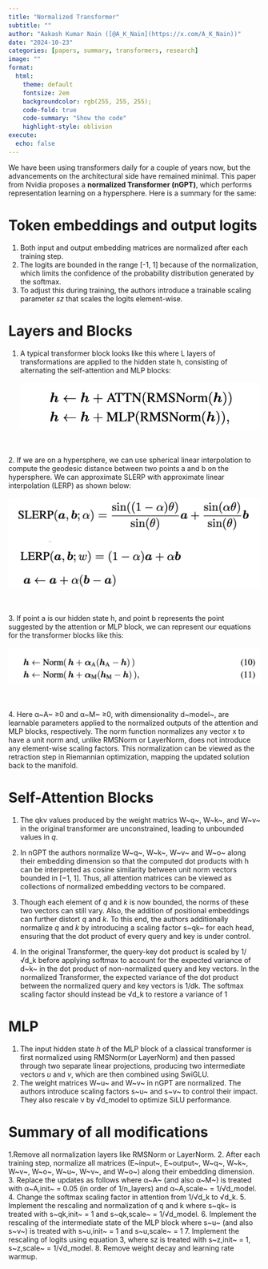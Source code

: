 ```yaml
---
title: "Normalized Transformer"
subtitle: ""
author: "Aakash Kumar Nain ([@A_K_Nain](https://x.com/A_K_Nain))"
date: "2024-10-23"
categories: [papers, summary, transformers, research]
image: ""
format:
  html:
    theme: default
    fontsize: 2em
    backgroundcolor: rgb(255, 255, 255);
    code-fold: true
    code-summary: "Show the code"
    highlight-style: oblivion
execute: 
  echo: false
---
```


We have been using transformers daily for a couple of years now, but the advancements on the architectural side have remained minimal. This paper from Nvidia proposes a **normalized Transformer (nGPT)**, which performs representation learning on a hypersphere. Here is a summary for the same:


# Token embeddings and output logits

1. Both input and output embedding matrices are normalized after each training step.
2. The logits are bounded in the range [-1, 1] because of the normalization, which limits the confidence of the probability distribution generated by the softmax.
3. To adjust this during training, the authors introduce a trainable scaling parameter *sz* that scales the logits element-wise.



# Layers and Blocks

1. A typical transformer block looks like this where L layers of transformations are applied to the hidden state h, consisting of alternating the self-attention and MLP blocks:<br><br>
![Typical Transformer Block](paper_screenshots/nGPT/1.png)

<br><br>
2. If we are on a hypersphere, we can use spherical linear interpolation to compute the geodesic distance between two points a and b on the hypersphere. We can approximate SLERP with approximate linear interpolation (LERP) as shown below: <br><br>
![SLERP and LERP](paper_screenshots/nGPT/2.png)

<br><br>
3. If point a is our hidden state h, and point b represents the point suggested by the attention or MLP block, we can represent our equations for the transformer blocks like this: <br><br>
![Representing hidden state and attention or MLP outputs on hypersphere](paper_screenshots/nGPT/3.png)

<br><br>
4. Here α~A~ ≥0 and α~M~ ≥0, with dimensionality d~model~, are learnable parameters applied to the normalized outputs of the attention and MLP blocks, respectively. The norm function normalizes any vector x to have a unit norm and, unlike RMSNorm or LayerNorm, does not introduce any element-wise scaling factors. This normalization can be viewed as the retraction step in Riemannian optimization, mapping the updated solution back to the manifold.


# Self-Attention Blocks
1. The qkv values produced by the weight matrics W~q~, W~k~, and W~v~ in the original transformer are unconstrained, leading to unbounded values in *q*.

2. In nGPT the authors normalize W~q~, W~k~, W~v~ and W~o~ along their embedding dimension so that the computed dot products with h can be interpreted as cosine similarity between unit norm vectors bounded in [−1, 1]. Thus, all attention matrices can be viewed as collections of normalized embedding vectors to be compared.

3. Though each element of *q* and *k* is now bounded, the norms of these two vectors can still vary. Also, the addition of positional embeddings can further distort *q* and *k*. To this end, the authors additionally normalize *q* and *k* by introducing a scaling factor s~qk~ for each head, ensuring that the dot product of every query and key is under control.

4. In the original Transformer, the query-key dot product is scaled by 1/√d_k before applying softmax to account for the expected variance of d~k~ in the dot product of non-normalized query and key vectors. In the normalized Transformer, the expected variance of the dot product between the normalized query and key vectors is 1/dk. The softmax scaling factor should instead be √d_k to restore a variance of 1



# MLP
1. The input hidden state *h* of the MLP block of a classical transformer is first normalized using RMSNorm(or LayerNorm) and then passed through two separate linear projections, producing two intermediate vectors *u* and *v*, which are then combined using SwiGLU.
2. The weight matrices W~u~ and W~v~ in nGPT are normalized. The authors introduce scaling factors s~u~ and s~ν~ to control their impact. They also rescale ν by √d_model to optimize SiLU performance.



# Summary of all modifications
1.Remove all normalization layers like RMSNorm or LayerNorm.
2. After each training step, normalize all matrices (E~input~, E~output~, W~q~, W~k~, W~v~, W~o~, W~u~, W~ν~, and W~o~) along their embedding dimension.
3. Replace the updates as follows where α~A~ (and also α~M~) is treated with α~A,init~ = 0.05 (in order of 1/n_layers) and α~A,scale~ = 1/√d_model.
4. Change the softmax scaling factor in attention from 1/√d_k to √d_k. 
5. Implement the rescaling and normalization of q and k where s~qk~ is treated with s~qk,init~ = 1 and s~qk,scale~ = 1/√d_model.
6. Implement the rescaling of the intermediate state of the MLP block where s~u~ (and also s~ν~) is treated with s~u,init~ = 1 and s~u,scale~ = 1
7. Implement the rescaling of logits using equation 3, where sz is treated with s~z,init~ = 1, s~z,scale~ = 1/√d_model.
8. Remove weight decay and learning rate warmup.